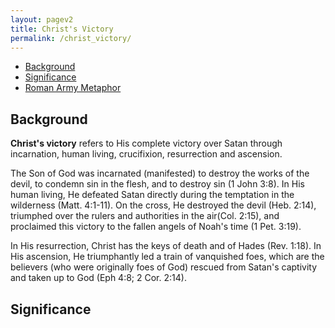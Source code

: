 ```yaml
---
layout: pagev2
title: Christ's Victory
permalink: /christ_victory/
---
```

- [Background](#background)
- [Significance](#significance)
- [Roman Army Metaphor](#roman-army-metaphor)

## Background

**Christ's victory** refers to His complete victory over Satan through incarnation, human living, crucifixion, resurrection and ascension.

The Son of God was incarnated (manifested) to destroy the works of the devil, to condemn sin in the flesh, and to destroy sin (1 John 3:8). In His human living, He defeated Satan directly during the temptation in the wilderness (Matt. 4:1-11). On the cross, He destroyed the devil (Heb. 2:14), triumphed over the rulers and authorities in the air(Col. 2:15), and proclaimed this victory to the fallen angels of Noah's time (1 Pet. 3:19).

In His resurrection, Christ has the keys of death and of Hades (Rev. 1:18). In His ascension, He triumphantly led a train of vanquished foes, which are the believers (who were originally foes of God) rescued from Satan's captivity and taken up to God (Eph 4:8; 2 Cor. 2:14).

## Significance
